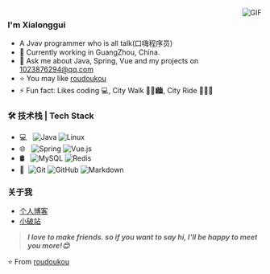 <img align="right" alt="GIF" src="https://raw.githubusercontent.com/JoeyBling/JoeyBling/master/pic/pusheencode.gif" />

### I'm Xialonggui

- A Jvav programmer who is all talk(口嗨程序员)
- 🌱 Currently working in GuangZhou, China.
- 💬 Ask me about Java, Spring, Vue and my projects on [1023876294@qq.com](mailto:1023876294@qq.com)
- ⭐ You may like [roudoukou](https://github.com/roudoukou/roudoukou.github.io)
- ⚡ Fun fact: Likes coding 💻, City Walk 🚶‍♂️🏙️, City Ride 🚴‍♀️🌆

### 🛠 技术栈 | Tech Stack

- 💻 &#160; ![Java](https://img.shields.io/badge/-Java-333333?style=flat&logo=Java&logoColor=007396)
![Linux](https://img.shields.io/badge/-Linux-333333?style=flat&logo=Linux&logoColor=FCC624)
- 🌐 &#160; 
![Spring](https://img.shields.io/badge/-Spring-333333?style=flat&logo=spring)
![Vue.js](https://img.shields.io/badge/-VueJS-333333?style=flat&logo=Vue.js)
- 🛢 &#160; ![MySQL](https://img.shields.io/badge/-MySQL-333333?style=flat&logo=mysql)
![Redis](https://img.shields.io/badge/-Redis-333333?style=flat&logo=redis)
- 🔧 &#160;![Git](https://img.shields.io/badge/-Git-333333?style=flat&logo=git)
![GitHub](https://img.shields.io/badge/-GitHub-333333?style=flat&logo=github)
![Markdown](https://img.shields.io/badge/-Markdown-333333?style=flat&logo=markdown)


### 关于我
- [个人博客](https://xiamu.icu/)
- [小破站](https://space.bilibili.com/630421499/)

> ***I love to make friends. so if you want to say hi, I'll be happy to meet you more!😊***

⭐️ From [roudoukou](https://github.com/roudoukou)
